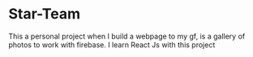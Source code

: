# Star-Team

This a personal project when I build a webpage to my gf, is a gallery of photos to work with firebase. I learn React Js with this project 
